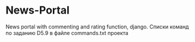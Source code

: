 # News-Portal

News portal with commenting and rating function, django.
Списки команд по заданию D5.9 в файле commands.txt проекта
